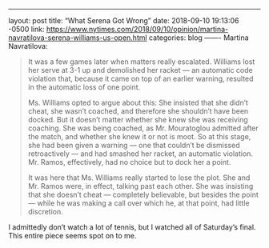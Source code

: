 ---
layout: post
title: “What Serena Got Wrong”
date: 2018-09-10 19:13:06 -0500
link: https://www.nytimes.com/2018/09/10/opinion/martina-navratilova-serena-williams-us-open.html
categories: blog
——-
Martina Navratilova:

>It was a few games later when matters really escalated. Williams lost her serve at 3-1 up and demolished her racket — an automatic code violation that, because it came on top of an earlier warning, resulted in the automatic loss of one point.
>
>Ms. Williams opted to argue about this: She insisted that she didn’t cheat, she wasn’t coached, and therefore she shouldn’t have been docked. But it doesn’t matter whether she knew she was receiving coaching. She was being coached, as Mr. Mouratoglou admitted after the match, and whether she knew it or not is moot. So at this stage, she had been given a warning — one that couldn’t be dismissed retroactively — and had smashed her racket, an automatic violation. Mr. Ramos, effectively, had no choice but to dock her a point.
> 
> It was here that Ms. Williams really started to lose the plot. She and Mr. Ramos were, in effect, talking past each other. She was insisting that she doesn’t cheat — completely believable, but besides the point — while he was making a call over which he, at that point, had little discretion.

I admittedly don’t watch a lot of tennis, but I watched all of Saturday’s final. This entire piece seems spot on to me. 

